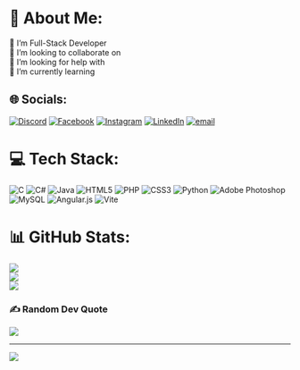 # 💫 About Me:
🔭 I’m Full-Stack Developer<br>👯 I’m looking to collaborate on<br>🤝 I’m looking for help with<br>🌱 I’m currently learning<br>


## 🌐 Socials:
[![Discord](https://img.shields.io/badge/Discord-%237289DA.svg?logo=discord&logoColor=white)](https://discord.gg/3adelka3balaoui) [![Facebook](https://img.shields.io/badge/Facebook-%231877F2.svg?logo=Facebook&logoColor=white)](https://facebook.com/https://www.facebook.com/fahmi.guefrachi.7/) [![Instagram](https://img.shields.io/badge/Instagram-%23E4405F.svg?logo=Instagram&logoColor=white)](https://instagram.com/https://www.instagram.com/eazy_e828/) [![LinkedIn](https://img.shields.io/badge/LinkedIn-%230077B5.svg?logo=linkedin&logoColor=white)](https://linkedin.com/in/https://www.linkedin.com/in/guefrachi-fahmi-01b6b9241/) [![email](https://img.shields.io/badge/Email-D14836?logo=gmail&logoColor=white)](mailto:guefrachifahmi911@gmail.com) 

# 💻 Tech Stack:
![C](https://img.shields.io/badge/c-%2300599C.svg?style=for-the-badge&logo=c&logoColor=white) ![C#](https://img.shields.io/badge/c%23-%23239120.svg?style=for-the-badge&logo=csharp&logoColor=white) ![Java](https://img.shields.io/badge/java-%23ED8B00.svg?style=for-the-badge&logo=openjdk&logoColor=white) ![HTML5](https://img.shields.io/badge/html5-%23E34F26.svg?style=for-the-badge&logo=html5&logoColor=white) ![PHP](https://img.shields.io/badge/php-%23777BB4.svg?style=for-the-badge&logo=php&logoColor=white) ![CSS3](https://img.shields.io/badge/css3-%231572B6.svg?style=for-the-badge&logo=css3&logoColor=white) ![Python](https://img.shields.io/badge/python-3670A0?style=for-the-badge&logo=python&logoColor=ffdd54) ![Adobe Photoshop](https://img.shields.io/badge/adobe%20photoshop-%2331A8FF.svg?style=for-the-badge&logo=adobe%20photoshop&logoColor=white) ![MySQL](https://img.shields.io/badge/mysql-4479A1.svg?style=for-the-badge&logo=mysql&logoColor=white) ![Angular.js](https://img.shields.io/badge/angular.js-%23E23237.svg?style=for-the-badge&logo=angularjs&logoColor=white) ![Vite](https://img.shields.io/badge/vite-%23646CFF.svg?style=for-the-badge&logo=vite&logoColor=white)
# 📊 GitHub Stats:
![](https://github-readme-stats.vercel.app/api?username=fahmi728&theme=nightowl&hide_border=true&include_all_commits=true&count_private=true)<br/>
![](https://nirzak-streak-stats.vercel.app/?user=fahmi728&theme=nightowl&hide_border=true)<br/>
![](https://github-readme-stats.vercel.app/api/top-langs/?username=fahmi728&theme=nightowl&hide_border=true&include_all_commits=true&count_private=true&layout=compact)

### ✍️ Random Dev Quote
![](https://quotes-github-readme.vercel.app/api?type=horizontal&theme=dark)



---
[![](https://visitcount.itsvg.in/api?id=fahmi728&icon=5&color=1)](https://visitcount.itsvg.in)

<!-- Proudly created with GPRM ( https://gprm.itsvg.in ) -->
